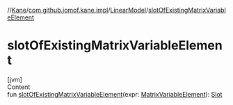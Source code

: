 //[Kane](../../index.md)/[com.github.jomof.kane.impl](../index.md)/[LinearModel](index.md)/[slotOfExistingMatrixVariableElement](slot-of-existing-matrix-variable-element.md)



# slotOfExistingMatrixVariableElement  
[jvm]  
Content  
fun [slotOfExistingMatrixVariableElement](slot-of-existing-matrix-variable-element.md)(expr: [MatrixVariableElement](../-matrix-variable-element/index.md)): [Slot](../-slot/index.md)  



